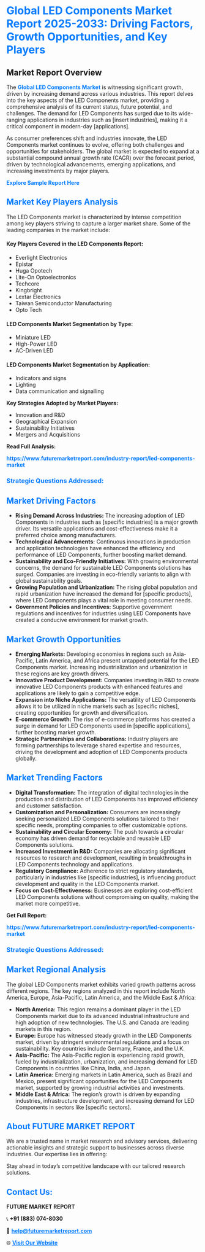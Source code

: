 <h1 style="color: #007BFF;">Global LED Components Market Report 2025-2033: Driving Factors, Growth Opportunities, and Key Players</h1>

<section id="overview">
<h2>Market Report Overview</h2>
<p>The <a href="https://www.futuremarketreport.com/industry-report/led-components-market" style="color: #007BFF; text-decoration: none;"><strong>Global LED Components Market</strong></a> is witnessing significant growth, driven by increasing demand across various industries. This report delves into the key aspects of the LED Components market, providing a comprehensive analysis of its current status, future potential, and challenges. The demand for LED Components has surged due to its wide-ranging applications in industries such as [insert industries], making it a critical component in modern-day [applications].</p>
<p>As consumer preferences shift and industries innovate, the LED Components market continues to evolve, offering both challenges and opportunities for stakeholders. The global market is expected to expand at a substantial compound annual growth rate (CAGR) over the forecast period, driven by technological advancements, emerging applications, and increasing investments by major players.</p>
</section>

<section id="overview">
<p><a href="https://www.futuremarketreport.com/request-sample/reportId=63557" style="color: #007BFF; text-decoration: none;"><strong>Explore Sample Report Here</strong></a></p>
</section>

<section id="key-players">
<h2 style="color: #007BFF;">Market Key Players Analysis</h2>
<p>The LED Components market is characterized by intense competition among key players striving to capture a larger market share. Some of the leading companies in the market include:</p>
<h4>Key Players Covered in the LED Components Report:</h4>
<ul><li>Everlight Electronics</li><li>Epistar</li><li>Huga Opotech</li><li>Lite-On Optoelectronics</li><li>Techcore</li><li>Kingbright</li><li>Lextar Electronics</li><li>Taiwan Semiconductor Manufacturing</li><li>Opto Tech</li></ul>
<h4>LED Components Market Segmentation by Type:</h4>
<ul><li>Miniature LED</li><li>High-Power LED</li><li>AC-Driven LED</li></ul>

<h4>LED Components Market Segmentation by Application:</h4>
<ul><li>Indicators and signs</li><li>Lighting</li><li>Data communication and signalling</li></ul>
<p><strong>Key Strategies Adopted by Market Players:</strong></p>
<ul>
<li>Innovation and R&D</li>
<li>Geographical Expansion</li>
<li>Sustainability Initiatives</li>
<li>Mergers and Acquisitions</li>
</ul>
</section>

<section>
<p><strong>Read Full Analysis: </strong></p><a href="https://www.futuremarketreport.com/industry-report/led-components-market" style="color: #007BFF; text-decoration: none;"><strong>https://www.futuremarketreport.com/industry-report/led-components-market</strong></a>
<h3 style="color: #007BFF;">Strategic Questions Addressed:</h3>
</section>

<section id="driving-factors">
<h2 style="color: #007BFF;">Market Driving Factors</h2>
<ul>
<li><strong>Rising Demand Across Industries:</strong> The increasing adoption of LED Components in industries such as [specific industries] is a major growth driver. Its versatile applications and cost-effectiveness make it a preferred choice among manufacturers.</li>
<li><strong>Technological Advancements:</strong> Continuous innovations in production and application technologies have enhanced the efficiency and performance of LED Components, further boosting market demand.</li>
<li><strong>Sustainability and Eco-Friendly Initiatives:</strong> With growing environmental concerns, the demand for sustainable LED Components solutions has surged. Companies are investing in eco-friendly variants to align with global sustainability goals.</li>
<li><strong>Growing Population and Urbanization:</strong> The rising global population and rapid urbanization have increased the demand for [specific products], where LED Components plays a vital role in meeting consumer needs.</li>
<li><strong>Government Policies and Incentives:</strong> Supportive government regulations and incentives for industries using LED Components have created a conducive environment for market growth.</li>
</ul>
</section>

<section id="growth-opportunities">
<h2 style="color: #007BFF;">Market Growth Opportunities</h2>
<ul>
<li><strong>Emerging Markets:</strong> Developing economies in regions such as Asia-Pacific, Latin America, and Africa present untapped potential for the LED Components market. Increasing industrialization and urbanization in these regions are key growth drivers.</li>
<li><strong>Innovative Product Development:</strong> Companies investing in R&D to create innovative LED Components products with enhanced features and applications are likely to gain a competitive edge.</li>
<li><strong>Expansion into Niche Applications:</strong> The versatility of LED Components allows it to be utilized in niche markets such as [specific niches], creating opportunities for growth and diversification.</li>
<li><strong>E-commerce Growth:</strong> The rise of e-commerce platforms has created a surge in demand for LED Components used in [specific applications], further boosting market growth.</li>
<li><strong>Strategic Partnerships and Collaborations:</strong> Industry players are forming partnerships to leverage shared expertise and resources, driving the development and adoption of LED Components products globally.</li>
</ul>
</section>

<section id="trending-factors">
<h2 style="color: #007BFF;">Market Trending Factors</h2>
<ul>
<li><strong>Digital Transformation:</strong> The integration of digital technologies in the production and distribution of LED Components has improved efficiency and customer satisfaction.</li>
<li><strong>Customization and Personalization:</strong> Consumers are increasingly seeking personalized LED Components solutions tailored to their specific needs, prompting companies to offer customizable options.</li>
<li><strong>Sustainability and Circular Economy:</strong> The push towards a circular economy has driven demand for recyclable and reusable LED Components solutions.</li>
<li><strong>Increased Investment in R&D:</strong> Companies are allocating significant resources to research and development, resulting in breakthroughs in LED Components technology and applications.</li>
<li><strong>Regulatory Compliance:</strong> Adherence to strict regulatory standards, particularly in industries like [specific industries], is influencing product development and quality in the LED Components market.</li>
<li><strong>Focus on Cost-Effectiveness:</strong> Businesses are exploring cost-efficient LED Components solutions without compromising on quality, making the market more competitive.</li>
</ul>
</section>

<section>
<p><strong>Get Full Report: </strong></p><a href="https://www.futuremarketreport.com/industry-report/led-components-market" style="color: #007BFF; text-decoration: none;"><strong>https://www.futuremarketreport.com/industry-report/led-components-market</strong></a>
<h3 style="color: #007BFF;">Strategic Questions Addressed:</h3>
</section>


<section id="regional-analysis">
<h2 style="color: #007BFF;">Market Regional Analysis</h2>
<p>The global LED Components market exhibits varied growth patterns across different regions. The key regions analyzed in this report include North America, Europe, Asia-Pacific, Latin America, and the Middle East & Africa:</p>
<ul>
<li><strong>North America:</strong> This region remains a dominant player in the LED Components market due to its advanced industrial infrastructure and high adoption of new technologies. The U.S. and Canada are leading markets in this region.</li>
<li><strong>Europe:</strong> Europe has witnessed steady growth in the LED Components market, driven by stringent environmental regulations and a focus on sustainability. Key countries include Germany, France, and the U.K.</li>
<li><strong>Asia-Pacific:</strong> The Asia-Pacific region is experiencing rapid growth, fueled by industrialization, urbanization, and increasing demand for LED Components in countries like China, India, and Japan.</li>
<li><strong>Latin America:</strong> Emerging markets in Latin America, such as Brazil and Mexico, present significant opportunities for the LED Components market, supported by growing industrial activities and investments.</li>
<li><strong>Middle East & Africa:</strong> The region’s growth is driven by expanding industries, infrastructure development, and increasing demand for LED Components in sectors like [specific sectors].</li>
</ul>
</section>

<footer>
<h2 style="color: #007BFF;">About FUTURE MARKET REPORT</h2>
<p>We are a trusted name in market research and advisory services, delivering actionable insights and strategic support to businesses across diverse industries. Our expertise lies in offering:</p>

<p>Stay ahead in today’s competitive landscape with our tailored research solutions.</p>

<h2 style="color: #007BFF;">Contact Us:</h2>
<p><strong>FUTURE MARKET REPORT</strong></p>
<p>📞 <strong>+91 (883) 074-8030</strong></p>
<p>📧 <strong><a href="mailto:help@futuremarketreport.com" style="color: #007BFF;">help@futuremarketreport.com</a></strong></p>
<p>🌐 <strong><a href="https://www.futuremarketreport.com/" style="color: #007BFF;">Visit Our Website</a></strong></p>
</footer>